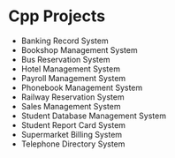 # Cpp Projects
   
- Banking Record System  
- Bookshop Management System  
- Bus Reservation System  
- Hotel Management System  
- Payroll Management System  
- Phonebook Management System  
- Railway Reservation System  
- Sales Management System  
- Student Database Management System  
- Student Report Card System  
- Supermarket Billing System  
- Telephone Directory System